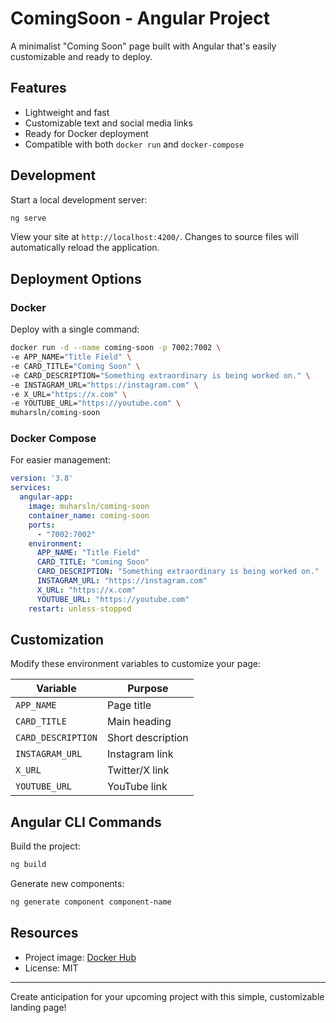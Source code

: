 # ComingSoon - Angular Project

A minimalist "Coming Soon" page built with Angular that's easily customizable and ready to deploy.

## Features

- Lightweight and fast
- Customizable text and social media links
- Ready for Docker deployment
- Compatible with both `docker run` and `docker-compose`

## Development

Start a local development server:

```bash
ng serve
```

View your site at `http://localhost:4200/`. Changes to source files will automatically reload the application.

## Deployment Options

### Docker

Deploy with a single command:

```bash
docker run -d --name coming-soon -p 7002:7002 \
-e APP_NAME="Title Field" \
-e CARD_TITLE="Coming Soon" \
-e CARD_DESCRIPTION="Something extraordinary is being worked on." \
-e INSTAGRAM_URL="https://instagram.com" \
-e X_URL="https://x.com" \
-e YOUTUBE_URL="https://youtube.com" \
muharsln/coming-soon
```

### Docker Compose

For easier management:

```yaml
version: '3.8'
services:
  angular-app:
    image: muharsln/coming-soon
    container_name: coming-soon
    ports:
      - "7002:7002"
    environment:
      APP_NAME: "Title Field"
      CARD_TITLE: "Coming Soon"
      CARD_DESCRIPTION: "Something extraordinary is being worked on."
      INSTAGRAM_URL: "https://instagram.com"
      X_URL: "https://x.com"
      YOUTUBE_URL: "https://youtube.com"
    restart: unless-stopped
```

## Customization

Modify these environment variables to customize your page:

| Variable | Purpose |
|----------|---------|
| `APP_NAME` | Page title |
| `CARD_TITLE` | Main heading |
| `CARD_DESCRIPTION` | Short description |
| `INSTAGRAM_URL` | Instagram link |
| `X_URL` | Twitter/X link |
| `YOUTUBE_URL` | YouTube link |

## Angular CLI Commands

Build the project:
```bash
ng build
```

Generate new components:
```bash
ng generate component component-name
```

## Resources

- Project image: [Docker Hub](https://hub.docker.com/r/muharsln/coming-soon)
- License: MIT

---

Create anticipation for your upcoming project with this simple, customizable landing page!